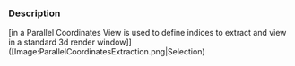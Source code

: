 ### Description
[in a Parallel Coordinates View is used to define indices to extract and view in a standard 3d render window]]([Image:ParallelCoordinatesExtraction.png|Selection)
